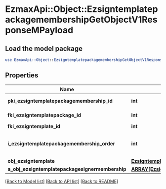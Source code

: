 # EzmaxApi::Object::EzsigntemplatepackagemembershipGetObjectV1ResponseMPayload

## Load the model package
```perl
use EzmaxApi::Object::EzsigntemplatepackagemembershipGetObjectV1ResponseMPayload;
```

## Properties
Name | Type | Description | Notes
------------ | ------------- | ------------- | -------------
**pki_ezsigntemplatepackagemembership_id** | **int** | The unique ID of the Ezsigntemplatepackagemembership | 
**fki_ezsigntemplatepackage_id** | **int** | The unique ID of the Ezsigntemplatepackage | 
**fki_ezsigntemplate_id** | **int** | The unique ID of the Ezsigntemplate | 
**i_ezsigntemplatepackagemembership_order** | **int** | The order in which the Ezsigntemplate will be imported when using an Ezsigntemplatepackage. | 
**obj_ezsigntemplate** | [**EzsigntemplateResponseCompound**](EzsigntemplateResponseCompound.md) |  | 
**a_obj_ezsigntemplatepackagesignermembership** | [**ARRAY[EzsigntemplatepackagesignermembershipResponseCompound]**](EzsigntemplatepackagesignermembershipResponseCompound.md) |  | 

[[Back to Model list]](../README.md#documentation-for-models) [[Back to API list]](../README.md#documentation-for-api-endpoints) [[Back to README]](../README.md)


